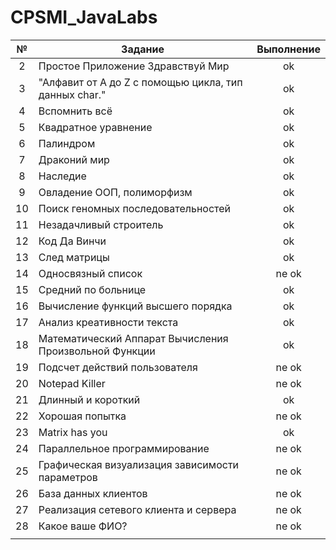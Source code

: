 # CPSMI_JavaLabs

|№ | Задание       | Выполнение           | 
|:--:| ------------- |:-------------:| 
|2 |  Простое Приложение Здравствуй Мир                 |  ok      |
|3 | "Алфавит от A до Z с помощью цикла, тип данных char."      |  ok         |  
|4 | Вспомнить всё|  ok      |  
|5 | Квадратное уравнение                              |  ok      | 
|6 | Палиндром      |  ok      |  
|7 | Драконий мир                                              |  ok      |   
|8 | Наследие                                                  |  ok      |  
|9| Овладение ООП, полиморфизм                                           |  ok      |   
|10| Поиск геномных последовательностей     |   ok  |
|               11                |  Незадачливый строитель   |   ok  |
| 12 | Код Да Винчи | ok |
|13  | След матрицы | ok |
|14  | Односвязный список | ne ok |
|15 | Средний по больнице |  ok |
|16 | Вычисление функций высшего порядка | ok |
|17 | Анализ креативности текста  | ok |
|18 |Математический Аппарат Вычисления Произвольной Функции | ok |
|19 |Подсчет действий пользователя|ne ok |
|20 |Notepad Killer |ne ok |
|21 |Длинный и короткий |ok |
|22 |Хорошая попытка |ne ok |
|23 |Matrix has you |ok |
|24 |Параллельное программирование |ne ok |
|25 |Графическая визуализация зависимости параметров |ne ok |
|26 |База данных клиентов |ne ok |
|27 |Реализация сетевого клиента и сервера |ne ok |
|28 |Какое ваше ФИО? |ne ok |
| | | |
